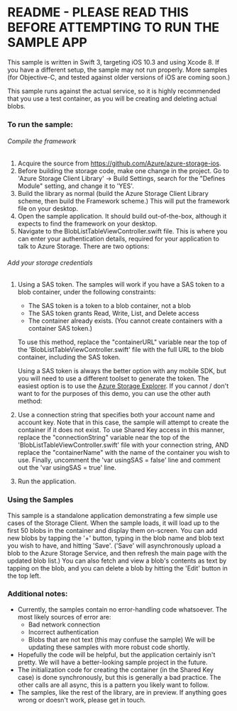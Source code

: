 README - PLEASE READ THIS BEFORE ATTEMPTING TO RUN THE SAMPLE APP
=====================

This sample is written in Swift 3, targeting iOS 10.3 and using Xcode 8.  If you have a different setup, the sample may not run
properly.  More samples (for Objective-C, and tested against older versions of iOS are coming soon.)

This sample runs against the actual service, so it is highly recommended that you use a test container, as you will be creating and deleting actual blobs.

### To run the sample:

###### Compile the framework
1. Acquire the source from https://github.com/Azure/azure-storage-ios.  
2. Before building the storage code, make one change in the project.  Go to 'Azure Storage Client Library' -> Build Settings, search for the "Defines Module" setting, and change it to 'YES'.
3. Build the library as normal (build the Azure Storage Client Library scheme, then build the Framework scheme.)  This will put the framework file on your desktop.
4. Open the sample application.  It should build out-of-the-box, although it expects to find the framework on your desktop.
5. Navigate to the BlobListTableViewController.swift file.  This is where you can enter your authentication details, required for your application to talk to Azure Storage.  There are two options:

###### Add your storage credentials
1. Using a SAS token.  The samples will work if you have a SAS token to a blob container, under the following constraints:
	- The SAS token is a token to a blob container, not a blob
	- The SAS token grants Read, Write, List, and Delete access
    - The container already exists.  (You cannot create containers with a container SAS token.)

    To use this method, replace the "containerURL" variable near the top of the 'BlobListTableViewController.swift' file with the full URL to the blob container, including the SAS token.

	Using a SAS token is always the better option with any mobile SDK, but you will need to use a different toolset to generate the token. The easiest option is to use the [Azure Storage Explorer](http://storageexplorer.com/). If you cannot / don't want to for the purposes of this demo, you can use the other auth method:

2. Use a connection string that specifies both your account name and account key.  Note that in this case, the sample will attempt to create the container if it does not exist.  To use Shared Key access in this manner, replace the "connectionString" variable near the top of the 'BlobListTableViewController.swift' file with your connection string, AND replace the "containerName" with the name of the container you wish to use.  Finally, uncomment the 'var usingSAS = false' line and comment out the 'var usingSAS = true' line.
6. Run the application.

### Using the Samples

This sample is a standalone application demonstrating a few simple use cases of the Storage Client.  When the sample loads, it will load up to the first 50 blobs in the container and display them on-screen.  You can add new blobs by tapping the '+' button, typing in the blob name and blob text you wish to have, and hitting 'Save'.  ('Save' will asynchronously upload a blob to the Azure Storage Service, and then refresh the main page with the updated blob list.)  You can also fetch and view a blob's contents as text by tapping on the blob, and you can delete a blob by hitting the 'Edit' button in the top left.

### Additional notes:
- Currently, the samples contain no error-handling code whatsoever.  The most likely sources of error are:
    - Bad network connection
    - Incorrect authentication
    - Blobs that are not text (this may confuse the sample)
  We will be updating these samples with more robust code shortly.
- Hopefully the code will be helpful, but the application certainly isn't pretty.  We will have a better-looking sample project in the future.
- The initialization code for creating the container (in the Shared Key case) is done synchronously, but this is generally a bad practice.  The other calls are all async, this is a pattern you likely want to follow.
- The samples, like the rest of the library, are in preview.  If anything goes wrong or doesn't work, please get in touch.

